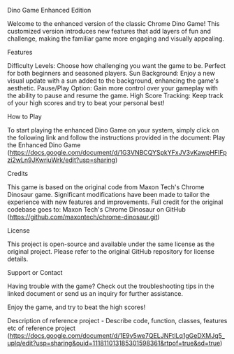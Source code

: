 Dino Game Enhanced Edition

Welcome to the enhanced version of the classic Chrome Dino Game! This customized version introduces new features that add layers of fun and challenge, making the familiar game more engaging and visually appealing.

Features

Difficulty Levels: Choose how challenging you want the game to be. Perfect for both beginners and seasoned players.
Sun Background: Enjoy a new visual update with a sun added to the background, enhancing the game's aesthetic.
Pause/Play Option: Gain more control over your gameplay with the ability to pause and resume the game.
High Score Tracking: Keep track of your high scores and try to beat your personal best!

How to Play

To start playing the enhanced Dino Game on your system, simply click on the following link and follow the instructions provided in the document: Play the Enhanced Dino Game (https://docs.google.com/document/d/1G3VNBCQYSpkYFxJV3vKawpHFIFpzi2wLn9JKwriuWrk/edit?usp=sharing)

Credits

This game is based on the original code from Maxon Tech's Chrome Dinosaur game. Significant modifications have been made to tailor the experience with new features and improvements. Full credit for the original codebase goes to: Maxon Tech's Chrome Dinosaur on GitHub (https://github.com/maxontech/chrome-dinosaur.git)

License

This project is open-source and available under the same license as the original project. Please refer to the original GitHub repository for license details.

Support or Contact

Having trouble with the game? Check out the troubleshooting tips in the linked document or send us an inquiry for further assistance.

Enjoy the game, and try to beat the high scores!

Description of reference project - Describe code, function, classes, features etc of reference project (https://docs.google.com/document/d/1E9v5we7QELJNFtlLq1gGeDXMJq5_uplq/edit?usp=sharing&ouid=111811013185301598361&rtpof=true&sd=true)

